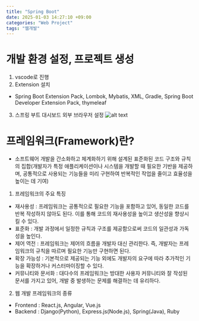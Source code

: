 ```yaml
---
title: "Spring Boot"
date: 2025-01-03 14:27:10 +09:00
categories: "Web Project"
tags: "웹개발"
---
```


# 개발 환경 설정, 프로젝트 생성

1. vscode로 진행
2. Extension 설치

- Spring Boot Extension Pack, Lombok, Mybatis, XML, Gradle, Spring Boot Developer Extension Pack, thymeleaf

3. 스프링 부트 대시보드 외부 브라우저 설정
   ![alt text](C:\Users\foxes\dbstj589.github.io\public\img\외부브라우저.png)

# 프레임워크(Framework)란?

- 소프트웨어 개발을 간소화하고 체계화하기 위해 설계된 표준화된 코드 구조와 규칙의 집합(개발자가 특정 애플리케이션이나 시스템을 개발할 때 필요한 기반을 제공하며, 공통적으로 사용되는 기능들을 미리 구현하여 반복적인 작업을 줄이고 효율성을 높이는 데 기여)

1. 프레임워크의 주요 특징

- 재사용성 : 프레임워크는 공통적으로 필요한 기능을 포함하고 있어, 동일한 코드를 반복 작성하지 않아도 된다. 이를 통해 코드의 재사용성을 높이고 생산성을 향상시킬 수 있다.
- 표준화 : 개발 과정에서 일정한 규칙과 구조를 제공함으로써 코드의 일관성과 가독성을 높인다.
- 제어 역전 : 프레임워크는 제어의 흐름을 개발자 대신 관리한다. 즉, 개발자는 프레임워크의 규칙을 따르며 필요한 기능만 구현하면 된다.
- 확장 가능성 : 기본적으로 제공되는 기능 외에도 개발자의 요구에 따라 추가적인 기능을 확장하거나 커스터마이징할 수 있다.
- 커뮤니티와 문서화 : 대다수의 프레임워크는 방대한 사용자 커뮤니티와 잘 작성된 문서를 가지고 있어, 개발 중 발생하는 문제를 해결하는 데 유리하다.

2. 웹 개발 프레임워크의 종류

- Frontend : React.js, Angular, Vue.js
- Backend : Django(Python), Express.js(Node.js), Spring(Java), Ruby
